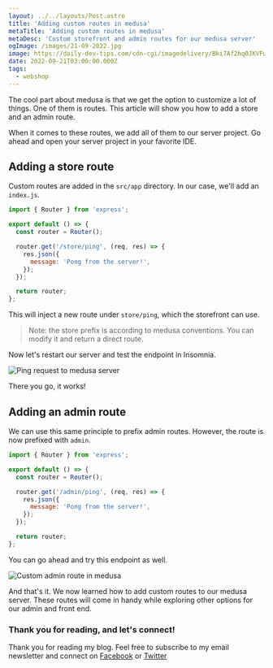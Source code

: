 ```yaml
---
layout: ../../layouts/Post.astro
title: 'Adding custom routes in medusa'
metaTitle: 'Adding custom routes in medusa'
metaDesc: 'Custom storefront and admin routes for our medusa server'
ogImage: /images/21-09-2022.jpg
image: https://daily-dev-tips.com/cdn-cgi/imagedelivery/Bki7Af2hq0JKVFw1XYYMQg/859eb8f2-e0dd-46b8-8603-03e9d2159f00
date: 2022-09-21T03:00:00.000Z
tags:
  - webshop
---
```


The cool part about medusa is that we get the option to customize a lot of things.
One of them is routes. This article will show you how to add a store and an admin route.

When it comes to these routes, we add all of them to our server project.
Go ahead and open your server project in your favorite IDE.

## Adding a store route

Custom routes are added in the `src/app` directory. In our case, we'll add an `index.js`.

```js
import { Router } from 'express';

export default () => {
  const router = Router();

  router.get('/store/ping', (req, res) => {
    res.json({
      message: 'Pong from the server!',
    });
  });

  return router;
};
```

This will inject a new route under `store/ping`, which the storefront can use.

> Note: the store prefix is according to medusa conventions. You can modify it and return a direct route.

Now let's restart our server and test the endpoint in Insomnia.

![Ping request to medusa server](https://cdn.hashnode.com/res/hashnode/image/upload/v1662877863903/QtXpd7lad.png)

There you go, it works!

## Adding an admin route

We can use this same principle to prefix admin routes.
However, the route is now prefixed with `admin`.

```js
import { Router } from 'express';

export default () => {
  const router = Router();

  router.get('/admin/ping', (req, res) => {
    res.json({
      message: 'Pong from the server!',
    });
  });

  return router;
};
```

You can go ahead and try this endpoint as well.

![Custom admin route in medusa](https://cdn.hashnode.com/res/hashnode/image/upload/v1662877985249/r2m8oCJpb.png)

And that's it. We now learned how to add custom routes to our medusa server.
These routes will come in handy while exploring other options for our admin and front end.

### Thank you for reading, and let's connect!

Thank you for reading my blog. Feel free to subscribe to my email newsletter and connect on [Facebook](https://www.facebook.com/DailyDevTipsBlog) or [Twitter](https://twitter.com/DailyDevTips1)
